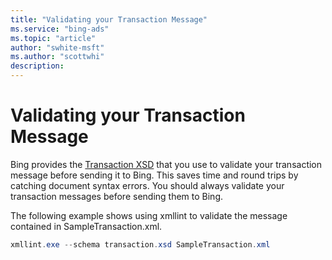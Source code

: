 ```yaml
---
title: "Validating your Transaction Message"
ms.service: "bing-ads"
ms.topic: "article"
author: "swhite-msft"
ms.author: "scottwhi"
description: 
---
```

# Validating your Transaction Message
Bing provides the [Transaction XSD](https://bhacstatic.blob.core.windows.net/schemas/transaction.xsd) that you use to validate your transaction message before sending it to Bing. This saves time and round trips by catching document syntax errors. You should always validate your transaction messages before sending them to Bing.

The following example shows using xmllint to validate the message contained in SampleTransaction.xml.

```powershell
xmllint.exe --schema transaction.xsd SampleTransaction.xml
```
